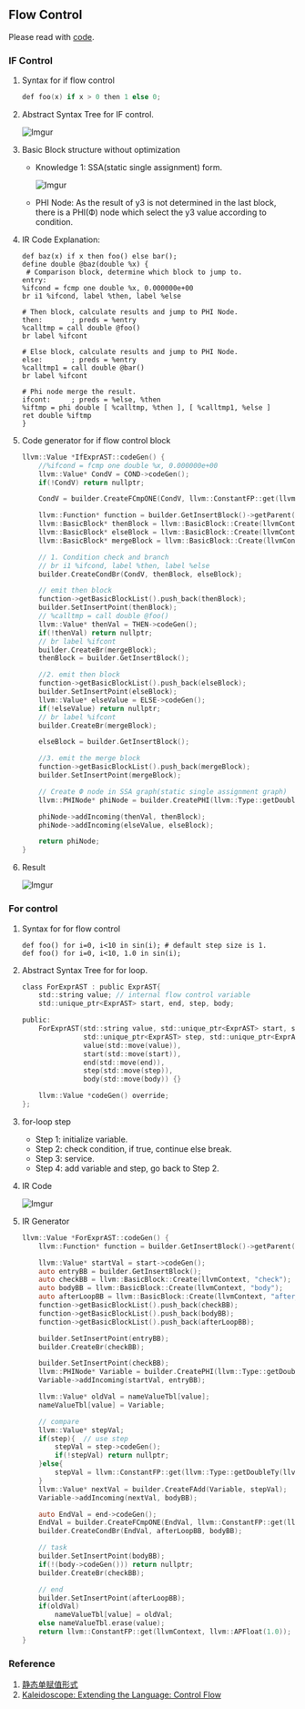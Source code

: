 ## Flow Control

Please read with [code](https://github.com/Seanforfun/llvm-kaleidoscope/blob/master/Chapt4_Flow_Control/toy.cpp).

### IF Control
1. Syntax for if flow control

    ```objectivec
    def foo(x) if x > 0 then 1 else 0;
    ```
2. Abstract Syntax Tree for IF control.

    ![Imgur](https://i.imgur.com/JJ7xhOs.png)

3. Basic Block structure without optimization
    * Knowledge 1: SSA(static single assignment) form.
	
        ![Imgur](https://i.imgur.com/ZYwE5PI.png)
    
    * PHI Node: As the result of y3 is not determined in the last block, there is a PHI(Ф) node which select the y3 value according to condition.

4. IR Code Explanation:
    ```
    def baz(x) if x then foo() else bar();
    define double @baz(double %x) {
     # Comparison block, determine which block to jump to.
    entry:
    %ifcond = fcmp one double %x, 0.000000e+00
    br i1 %ifcond, label %then, label %else
    
    # Then block, calculate results and jump to PHI Node.
    then:       ; preds = %entry
    %calltmp = call double @foo()
    br label %ifcont
    
    # Else block, calculate results and jump to PHI Node.
    else:       ; preds = %entry
    %calltmp1 = call double @bar()
    br label %ifcont
    
    # Phi node merge the result.
    ifcont:     ; preds = %else, %then
    %iftmp = phi double [ %calltmp, %then ], [ %calltmp1, %else ]
    ret double %iftmp
    }
    ```

5. Code generator for if flow control block
    ```objectivec
    llvm::Value *IfExprAST::codeGen() {
        //%ifcond = fcmp one double %x, 0.000000e+00
        llvm::Value* CondV = COND->codeGen();
        if(!CondV) return nullptr;
    
        CondV = builder.CreateFCmpONE(CondV, llvm::ConstantFP::get(llvmContext, llvm::APFloat(0.0)), "ifcond");
    
        llvm::Function* function = builder.GetInsertBlock()->getParent();
        llvm::BasicBlock* thenBlock = llvm::BasicBlock::Create(llvmContext, "then");
        llvm::BasicBlock* elseBlock = llvm::BasicBlock::Create(llvmContext, "else");
        llvm::BasicBlock* mergeBlock = llvm::BasicBlock::Create(llvmContext, "ifcont");
    
        // 1. Condition check and branch
        // br i1 %ifcond, label %then, label %else
        builder.CreateCondBr(CondV, thenBlock, elseBlock);
    
        // emit then block
        function->getBasicBlockList().push_back(thenBlock);
        builder.SetInsertPoint(thenBlock);
        // %calltmp = call double @foo()
        llvm::Value* thenVal = THEN->codeGen();
        if(!thenVal) return nullptr;
        // br label %ifcont
        builder.CreateBr(mergeBlock);
        thenBlock = builder.GetInsertBlock();
    
        //2. emit then block
        function->getBasicBlockList().push_back(elseBlock);
        builder.SetInsertPoint(elseBlock);
        llvm::Value* elseValue = ELSE->codeGen();
        if(!elseValue) return nullptr;
        // br label %ifcont
        builder.CreateBr(mergeBlock);
    
        elseBlock = builder.GetInsertBlock();
    
        //3. emit the merge block
        function->getBasicBlockList().push_back(mergeBlock);
        builder.SetInsertPoint(mergeBlock);
    
        // Create Ф node in SSA graph(static single assignment graph)
        llvm::PHINode* phiNode = builder.CreatePHI(llvm::Type::getDoubleTy(llvmContext), 2, "tmpIf");
    
        phiNode->addIncoming(thenVal, thenBlock);
        phiNode->addIncoming(elseValue, elseBlock);
    
        return phiNode;
    }
    ```

6. Result

    ![Imgur](https://i.imgur.com/AVrvScR.png)

### For control
1. Syntax for for flow control
    ```
    def foo() for i=0, i<10 in sin(i); # default step size is 1.
    def foo() for i=0, i<10, 1.0 in sin(i);
    ```
    
2. Abstract Syntax Tree for for loop.
    ```objectivec
    class ForExprAST : public ExprAST{
        std::string value; // internal flow control variable
        std::unique_ptr<ExprAST> start, end, step, body;
    
    public:
        ForExprAST(std::string value, std::unique_ptr<ExprAST> start, std::unique_ptr<ExprAST> end,
                   std::unique_ptr<ExprAST> step, std::unique_ptr<ExprAST> body) :
                   value(std::move(value)),
                   start(std::move(start)),
                   end(std::move(end)),
                   step(std::move(step)),
                   body(std::move(body)) {}
    
        llvm::Value *codeGen() override;
    };
    ```

3. for-loop step
    * Step 1: initialize variable.
    * Step 2: check condition, if true, continue else break.
    * Step 3: service.
    * Step 4: add variable and step, go back to Step 2.

4. IR Code
    
    ![Imgur](https://i.imgur.com/zkyye6j.png)

5. IR Generator
    ```objectivec
    llvm::Value *ForExprAST::codeGen() {
        llvm::Function* function = builder.GetInsertBlock()->getParent();
    
        llvm::Value* startVal = start->codeGen();
        auto entryBB = builder.GetInsertBlock();
        auto checkBB = llvm::BasicBlock::Create(llvmContext, "check");
        auto bodyBB = llvm::BasicBlock::Create(llvmContext, "body");
        auto afterLoopBB = llvm::BasicBlock::Create(llvmContext, "after_loop");
        function->getBasicBlockList().push_back(checkBB);
        function->getBasicBlockList().push_back(bodyBB);
        function->getBasicBlockList().push_back(afterLoopBB);
    
        builder.SetInsertPoint(entryBB);
        builder.CreateBr(checkBB);
    
        builder.SetInsertPoint(checkBB);
        llvm::PHINode* Variable = builder.CreatePHI(llvm::Type::getDoubleTy(llvmContext), 2, value);
        Variable->addIncoming(startVal, entryBB);
    
        llvm::Value* oldVal = nameValueTbl[value];
        nameValueTbl[value] = Variable;
    
        // compare
        llvm::Value* stepVal;
        if(step){  // use step
            stepVal = step->codeGen();
            if(!stepVal) return nullptr;
        }else{
            stepVal = llvm::ConstantFP::get(llvm::Type::getDoubleTy(llvmContext), 0.0);
        }
        llvm::Value* nextVal = builder.CreateFAdd(Variable, stepVal);
        Variable->addIncoming(nextVal, bodyBB);
    
        auto EndVal = end->codeGen();
        EndVal = builder.CreateFCmpONE(EndVal, llvm::ConstantFP::get(llvmContext, llvm::APFloat(0.0)), "ifcond");
        builder.CreateCondBr(EndVal, afterLoopBB, bodyBB);
    
        // task
        builder.SetInsertPoint(bodyBB);
        if(!(body->codeGen())) return nullptr;
        builder.CreateBr(checkBB);
    
        // end
        builder.SetInsertPoint(afterLoopBB);
        if(oldVal)
            nameValueTbl[value] = oldVal;
        else nameValueTbl.erase(value);
        return llvm::ConstantFP::get(llvmContext, llvm::APFloat(1.0));
    }
    ```

### Reference
1. [静态单赋值形式](https://zh.wikipedia.org/wiki/%E9%9D%99%E6%80%81%E5%8D%95%E8%B5%8B%E5%80%BC%E5%BD%A2%E5%BC%8F)
2. [Kaleidoscope: Extending the Language: Control Flow](https://llvm.org/docs/tutorial/MyFirstLanguageFrontend/LangImpl05.html#lexer-extensions-for-if-then-else)